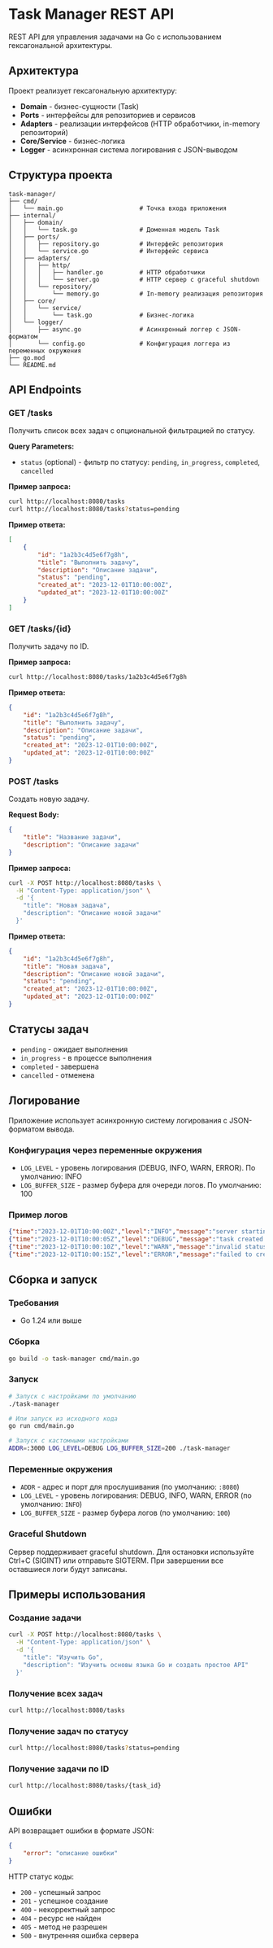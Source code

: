 # Task Manager REST API

REST API для управления задачами на Go с использованием гексагональной архитектуры.

## Архитектура

Проект реализует гексагональную архитектуру:
- **Domain** - бизнес-сущности (Task)
- **Ports** - интерфейсы для репозиториев и сервисов
- **Adapters** - реализации интерфейсов (HTTP обработчики, in-memory репозиторий)
- **Core/Service** - бизнес-логика
- **Logger** - асинхронная система логирования с JSON-выводом

## Структура проекта

```
task-manager/
├── cmd/
│   └── main.go                     # Точка входа приложения
├── internal/
│   ├── domain/
│   │   └── task.go                 # Доменная модель Task
│   ├── ports/
│   │   ├── repository.go           # Интерфейс репозитория
│   │   └── service.go              # Интерфейс сервиса
│   ├── adapters/
│   │   ├── http/
│   │   │   ├── handler.go          # HTTP обработчики
│   │   │   └── server.go           # HTTP сервер с graceful shutdown
│   │   └── repository/
│   │       └── memory.go           # In-memory реализация репозитория
│   ├── core/
│   │   └── service/
│   │       └── task.go             # Бизнес-логика
│   └── logger/
│       ├── async.go                # Асинхронный логгер с JSON-форматом
│       └── config.go               # Конфигурация логгера из переменных окружения
├── go.mod
└── README.md
```

## API Endpoints

### GET /tasks
Получить список всех задач с опциональной фильтрацией по статусу.

**Query Parameters:**
- `status` (optional) - фильтр по статусу: `pending`, `in_progress`, `completed`, `cancelled`

**Пример запроса:**
```bash
curl http://localhost:8080/tasks
curl http://localhost:8080/tasks?status=pending
```

**Пример ответа:**
```json
[
    {
        "id": "1a2b3c4d5e6f7g8h",
        "title": "Выполнить задачу",
        "description": "Описание задачи",
        "status": "pending",
        "created_at": "2023-12-01T10:00:00Z",
        "updated_at": "2023-12-01T10:00:00Z"
    }
]
```

### GET /tasks/{id}
Получить задачу по ID.

**Пример запроса:**
```bash
curl http://localhost:8080/tasks/1a2b3c4d5e6f7g8h
```

**Пример ответа:**
```json
{
    "id": "1a2b3c4d5e6f7g8h",
    "title": "Выполнить задачу",
    "description": "Описание задачи",
    "status": "pending",
    "created_at": "2023-12-01T10:00:00Z",
    "updated_at": "2023-12-01T10:00:00Z"
}
```

### POST /tasks
Создать новую задачу.

**Request Body:**
```json
{
    "title": "Название задачи",
    "description": "Описание задачи"
}
```

**Пример запроса:**
```bash
curl -X POST http://localhost:8080/tasks \
  -H "Content-Type: application/json" \
  -d '{
    "title": "Новая задача",
    "description": "Описание новой задачи"
  }'
```

**Пример ответа:**
```json
{
    "id": "1a2b3c4d5e6f7g8h",
    "title": "Новая задача",
    "description": "Описание новой задачи",
    "status": "pending",
    "created_at": "2023-12-01T10:00:00Z",
    "updated_at": "2023-12-01T10:00:00Z"
}
```

## Статусы задач

- `pending` - ожидает выполнения
- `in_progress` - в процессе выполнения
- `completed` - завершена
- `cancelled` - отменена

## Логирование

Приложение использует асинхронную систему логирования с JSON-форматом вывода.

### Конфигурация через переменные окружения

- `LOG_LEVEL` - уровень логирования (DEBUG, INFO, WARN, ERROR). По умолчанию: INFO
- `LOG_BUFFER_SIZE` - размер буфера для очереди логов. По умолчанию: 100

### Пример логов
```json
{"time":"2023-12-01T10:00:00Z","level":"INFO","message":"server starting","addr":":8080"}
{"time":"2023-12-01T10:00:05Z","level":"DEBUG","message":"task created successfully","task_id":"1a2b3c4d5e6f7g8h","title":"New Task"}
{"time":"2023-12-01T10:00:10Z","level":"WARN","message":"invalid status parameter","status":"invalid"}
{"time":"2023-12-01T10:00:15Z","level":"ERROR","message":"failed to create task","error":"database connection failed"}
```

## Сборка и запуск

### Требования
- Go 1.24 или выше

### Сборка
```bash
go build -o task-manager cmd/main.go
```

### Запуск
```bash
# Запуск с настройками по умолчанию
./task-manager

# Или запуск из исходного кода
go run cmd/main.go

# Запуск с кастомными настройками
ADDR=:3000 LOG_LEVEL=DEBUG LOG_BUFFER_SIZE=200 ./task-manager
```

### Переменные окружения
- `ADDR` - адрес и порт для прослушивания (по умолчанию: `:8080`)
- `LOG_LEVEL` - уровень логирования: DEBUG, INFO, WARN, ERROR (по умолчанию: `INFO`)
- `LOG_BUFFER_SIZE` - размер буфера логов (по умолчанию: `100`)

### Graceful Shutdown
Сервер поддерживает graceful shutdown. Для остановки используйте Ctrl+C (SIGINT) или отправьте SIGTERM. При завершении все оставшиеся логи будут записаны.

## Примеры использования

### Создание задачи
```bash
curl -X POST http://localhost:8080/tasks \
  -H "Content-Type: application/json" \
  -d '{
    "title": "Изучить Go",
    "description": "Изучить основы языка Go и создать простое API"
  }'
```

### Получение всех задач
```bash
curl http://localhost:8080/tasks
```

### Получение задач по статусу
```bash
curl http://localhost:8080/tasks?status=pending
```

### Получение задачи по ID
```bash
curl http://localhost:8080/tasks/{task_id}
```

## Ошибки

API возвращает ошибки в формате JSON:
```json
{
    "error": "описание ошибки"
}
```

HTTP статус коды:
- `200` - успешный запрос
- `201` - успешное создание
- `400` - некорректный запрос
- `404` - ресурс не найден
- `405` - метод не разрешен
- `500` - внутренняя ошибка сервера
